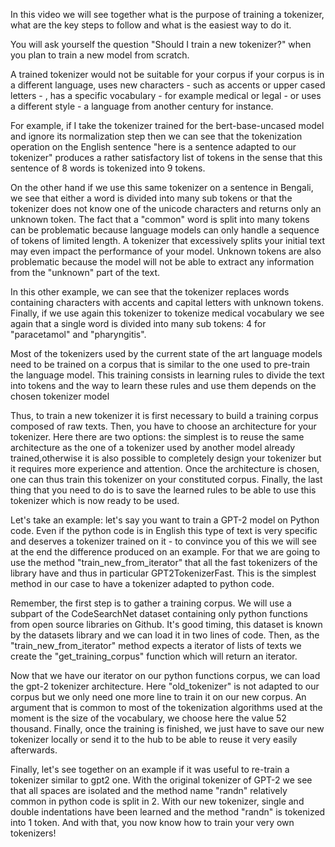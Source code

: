 In this video we will see together what is the purpose of training a tokenizer, what are the key steps to follow and what is the easiest way to do it.

You will ask yourself the question "Should I train a new tokenizer?" when you plan to train a new model from scratch.

A trained tokenizer would not be suitable for your corpus if your corpus is in a different language, uses new characters - such as accents or upper cased letters - , has a specific vocabulary - for example medical or legal - or uses a different style - a language from another century for instance.

For example, if I take the tokenizer trained for the bert-base-uncased model and ignore its normalization step then we can see that the tokenization operation on the English sentence "here is a sentence adapted to our tokenizer" produces a rather satisfactory list of tokens in the sense that this sentence of 8 words is tokenized into 9 tokens.

On the other hand if we use this same tokenizer on a sentence in Bengali, we see that either a word is divided into many sub tokens or that the tokenizer does not know one of the unicode characters and returns only an unknown token. The fact that a "common" word is split into many tokens can be problematic because language models can only handle a sequence of tokens of limited length. A tokenizer that excessively splits your initial text may even impact the performance of your model. Unknown tokens are also problematic because the model will not be able to extract any information from the "unknown" part of the text.

In this other example, we can see that the tokenizer replaces words containing characters with accents and capital letters with unknown tokens. Finally, if we use again this tokenizer to tokenize medical vocabulary we see again that a single word is divided into many sub tokens: 4 for "paracetamol" and "pharyngitis".



Most of the tokenizers used by the current state of the art language models need to be trained on a  corpus that is similar to the one used to pre-train the language model. This training consists in learning rules to divide the text into tokens and the way to learn these rules and use them depends on the chosen tokenizer model

Thus, to train a new tokenizer it is first necessary to build a training corpus composed of raw texts. Then, you have to choose an architecture for your tokenizer. Here there are two options: the simplest is to reuse the same architecture as the one of a tokenizer used by another model already trained,otherwise it is also possible to completely design your tokenizer but it requires more experience and attention. Once the architecture is chosen, one can thus train this tokenizer on your constituted corpus. Finally, the last thing that you need to do is to save the learned rules to be able to use this tokenizer which is now ready to be used.

Let's take an example: let's say you want to train a GPT-2 model on Python code. Even if the python code is in English this type of text is very specific and deserves a tokenizer trained on it - to convince you of this we will see at the end the difference produced on an example. For that we are going to use the method "train_new_from_iterator" that all the fast tokenizers of the library have and thus in particular GPT2TokenizerFast. This is the simplest method in our case to have a tokenizer adapted to python code.

Remember, the first step is to gather a training corpus. We will use a subpart of the CodeSearchNet dataset containing only python functions from open source libraries on Github. It's good timing, this dataset is known by the datasets library and we can load it in two lines of code. Then, as the "train_new_from_iterator" method expects a iterator of lists of texts we create the "get_training_corpus" function which will return an iterator.

Now that we have our iterator on our python functions corpus, we can load the gpt-2 tokenizer architecture. Here "old_tokenizer" is not adapted to our corpus but we only need one more line to train it on our new corpus. An argument that is common to most of the tokenization algorithms used at the moment is the size of the vocabulary, we choose here the value 52 thousand. Finally, once the training is finished, we just have to save our new tokenizer locally or send it to the hub to be able to reuse it very easily afterwards.

Finally, let's see together on an example if it was useful to re-train a tokenizer similar to gpt2 one. With the original tokenizer of GPT-2 we see that all spaces are isolated and the method name "randn" relatively common in python code is split in 2. With our new tokenizer, single and double indentations have been learned and the method "randn" is tokenized into 1 token. And with that, you now know how to train your very own tokenizers!
